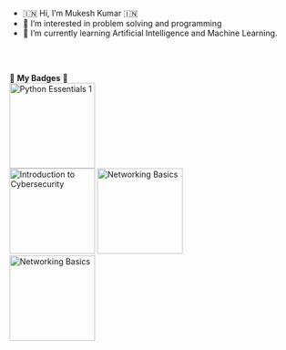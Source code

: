 - 🇮🇳 Hi, I’m Mukesh Kumar 🇮🇳
- 👀 I’m interested in problem solving and programming
- 🌱 I’m currently learning Artificial Intelligence and Machine Learning.


<br/><br/>

🥇 **My Badges** 🥇
<br/>
<a href="https://www.credly.com/badges/97ff88b8-da9b-4780-9287-d5017a832b5d/public_url"><img src="https://images.credly.com/size/340x340/images/68c0b94d-f6ac-40b1-a0e0-921439eb092e/image.png" alt="Python Essentials 1" title="Python Essentials 1" height="150" width="150"/></a>
<br/>
<a href="https://www.credly.com/badges/6b39b309-0595-4219-8be7-3c1757d876cf/public_url"><img src="https://images.credly.com/size/340x340/images/af8c6b4e-fc31-47c4-8dcb-eb7a2065dc5b/I2CS__1_.png" alt="Introduction to Cybersecurity" title="Introduction to Cybersecurity" height="150" width="150"/></a>
<a href="https://www.credly.com/badges/e607622a-28b9-4aa6-ac9f-f248d2171271/public_url"><img src="https://images.credly.com/size/340x340/images/5bdd6a39-3e03-4444-9510-ecff80c9ce79/image.png" alt="Networking Basics" title="Networking Basics" height="150" width="150"/></a>
<br/>
<a href="https://www.credly.com/badges/2321033e-37c2-45db-aa76-08fa2641a501/public_url"><img src="https://images.credly.com/size/340x340/images/73e4a58b-a8ef-41a3-a7db-9183dd269882/image.png" alt="Networking Basics" title="Networking Basics" height="150" width="150"/></a>
